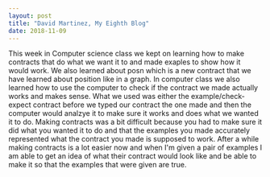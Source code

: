 ```yaml
---
layout: post
title: "David Martinez, My Eighth Blog"
date: 2018-11-09
---
```


  This week in Computer science class we kept on learning how to make contracts that do what we want it to and made exaples to show how it would work. We also learned about posn which is a new contract that we have learned about position like in a graph. In computer class we also learned how to use the computer to check if the contract we made actually works and makes sense. What we used was either the example/check-expect contract before we typed our contract the one made and then the computer would analzye it to make sure it works and does what we wanted it to do. Making contracts was a bit difficult because you had to make sure it did what you wanted it to do and that the examples you made accurately represented what the contract you made is supposed to work. After a while making contracts is a lot easier now and when I'm given a pair of examples I am able to get an idea of what their contract would look like and be able to make it so that the examples that were given are true.
